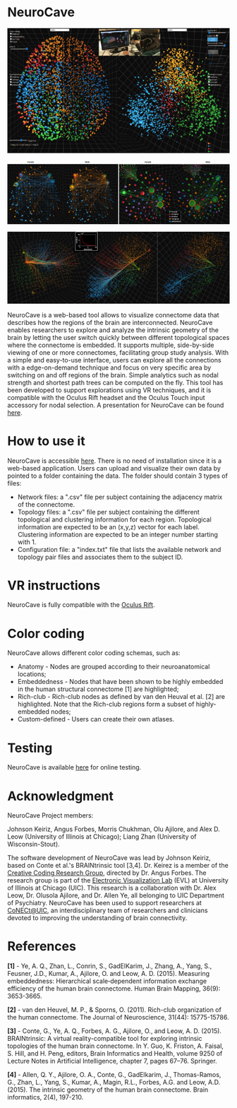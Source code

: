 # NeuroCave

![alt text](readme_images/f2500.png "NeuroCave")


![alt text](readme_images/case1_1.png "NeuroCave")


![alt text](readme_images/case2.png "NeuroCave")


NeuroCave is a web-based tool allows to visualize connectome data that describes how the regions of the brain are interconnected. NeuroCave enables researchers to explore and analyze the intrinsic geometry of the brain by letting the user switch quickly between different topological spaces where the connectome is embedded. It supports multiple, side-by-side viewing of one or more connectomes, facilitating group study analysis. With a simple and easy-to-use interface, users can explore all the connections with a edge-on-demand technique and 
focus on very specific area by switching on and off regions of the brain. Simple analytics such as nodal strength 
and shortest path trees can be computed on the fly. This tool has been developed to support explorations using VR techniques, and it is
compatible with the Oculus Rift headset and the Oculus Touch input accessory for nodal
selection. A presentation for NeuroCave can be found [here](https://dl.dropboxusercontent.com/u/571874/NeuroCave_VIS_2017.mp4).

# How to use it

NeuroCave is accessible [here](https://github.com/CreativeCodingLab/NeuroCave/). There is no need of 
installation since it is a web-based application. Users can upload and visualize their own data by pointed to a folder containing the data. The folder should contain 3 types of files:
- Network files: a ".csv" file per subject containing the adjacency matrix of the connectome.
- Topology files: a ".csv" file per subject containing the different topological and clustering information for each 
region. Topological information are expected to be an (x,y,z) vector for each label. Clustering information are 
expected to be an integer number starting with 1.
- Configuration file: a "index.txt" file that lists the available network and topology pair files and associates them to the subject ID.

# VR instructions

NeuroCave is fully compatible with the [Oculus Rift](https://www.oculus.com/).

# Color coding

NeuroCave allows different color coding schemas, such as:
- Anatomy - Nodes are grouped according to their neuroanatomical locations;
- Embeddedness - Nodes that have been shown to be highly embedded in the human structural connectome [1] are 
highlighted;
- Rich-club - Rich-club nodes as defined by van den Heuval et al. [2] are highlighted. Note that the Rich-club regions form a subset of highly-embedded nodes;
- Custom-defined - Users can create their own atlases.

# Testing

NeuroCave is available [here](https://creativecodinglab.github.io/NeuroCave/) for online testing.

# Acknowledgment

NeuroCave Project members: 

Johnson Keiriz, Angus Forbes, Morris Chukhman, Olu Ajilore, and Alex D. Leow (University of Illinois at Chicago); Liang Zhan (University of Wisconsin-Stout). 


The software development of NeuroCave was lead by Johnson Keiriz, based on Conte et al.'s BRAINtrinsic tool [3,4]. Dr. Keirez is a member of the [Creative Coding Research Group](https://www.evl.uic.edu/creativecoding/), directed by Dr.
Angus Forbes. The research group is part of the [Electronic Visualization Lab](https://www.evl.uic.edu) (EVL) at University of Illinois at Chicago (UIC).
This research is a collaboration with Dr. Alex Leow, Dr. Olusola Ajilore, and Dr. Allen Ye, all belonging 
to UIC Department of Psychiatry. NeuroCave has been used to support researchers at [CoNECt@UIC](http://conect.brain.uic.edu), an interdisciplinary team of researchers and clinicians devoted to improving
the understanding of brain connectivity.

# References

**[1]** - Ye, A. Q., Zhan, L., Conrin, S., GadElKarim, J., Zhang, A., Yang, S., Feusner, J.D., Kumar, A., Ajilore, 
O. and Leow, A. D. (2015). Measuring embeddedness: Hierarchical scale‐dependent information exchange efficiency of the human brain connectome. Human Brain Mapping, 36(9): 3653-3665.

**[2]** - van den Heuvel, M. P., & Sporns, O. (2011). Rich-club organization of the human connectome. The Journal of Neuroscience, 31(44): 15775-15786.

**[3]** - Conte, G., Ye, A. Q., Forbes, A. G., Ajilore, O., and Leow, A. D. (2015). BRAINtrinsic: A virtual reality-compatible tool for exploring intrinsic topologies of the human brain connectome. In Y. Guo, K. Friston, A. Faisal, S. Hill, and H. Peng, editors, Brain Informatics and Health, volume 9250 of Lecture Notes in Artificial Intelligence, chapter 7, pages 67–76. Springer.

**[4]** - Allen, Q. Y., Ajilore, O. A., Conte, G., GadElkarim, J., Thomas-Ramos, G., Zhan, L., Yang, S., Kumar, A., Magin, R.L., Forbes, A.G. and Leow, A.D. (2015). The intrinsic geometry of the human brain connectome. Brain informatics, 2(4), 197-210.




